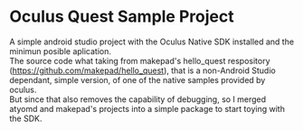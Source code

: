 # Oculus Quest Sample Project
A simple android studio project with the Oculus Native SDK installed and the minimun posible aplication.<br/>
The source code what taking from makepad's hello_quest respository (https://github.com/makepad/hello_quest), that is a non-Android Studio dependant, simple version, of one of the native samples provided by oculus.<br/>
But since that also removes the capability of debugging, so I merged atyomd and makepad's projects into a simple package to start toying with the SDK.
